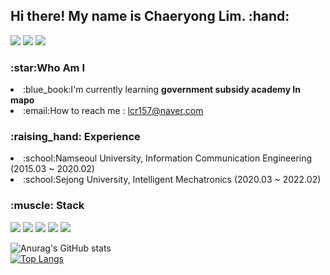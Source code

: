 <h2>Hi there! My name is Chaeryong Lim. :hand:</h2>

<a href="https://blog.naver.com/lcr157" target="_blank"><img src="https://img.shields.io/badge/BLOG-green?style=flat-square&logo=naver&logoColor=white"/></a>
<a href="https://www.instagram.com/lcr157" target="_blank"><img src="https://img.shields.io/badge/Instagram-red?style=flat-square&logo=Instagram&logoColor=white"/></a>
<a href="https://www.kaggle.com/chaeryonglim" target="_blank"><img src="https://img.shields.io/badge/Kaggle-blue?style=flat-square&logo=Kaggle&logoColor=white"/></a> <br>

<h3>:star:Who Am I</h3>
<p>
  <li>:blue_book:I'm currently learning <b>government subsidy academy In mapo</b></li>
  <li>:email:How to reach me : <a href="lcr157@naver.com target="_blank">lcr157@naver.com</a></li>
</p>

<p><h3>:raising_hand: Experience</h3></p>
<p>
  <li>:school:Namseoul University, Information Communication Engineering (2015.03 ~ 2020.02) </li>
  <li>:school:Sejong University, Intelligent Mechatronics (2020.03 ~ 2022.02) </li>
</p>
  
<p><h3>:muscle: Stack</h3></p>
<a href="" target=""><img src="https://img.shields.io/badge/python-yellow?style=flat-square&logo=python&logoColor=white"/></a>
<a href="" target=""><img src="https://img.shields.io/badge/C-violet?style=flat-square&logo=C&logoColor=white"/></a>
<a href="" target=""><img src="https://img.shields.io/badge/Slack-wine?style=flat-square&logo=Slack&logoColor=white"/></a>
<a href="" target=""><img src="https://img.shields.io/badge/GitHub-black?style=flat-square&logo=GitHub&logoColor=white"/></a>
<a href="" target=""><img src="https://img.shields.io/badge/Kaggle-blue?style=flat-square&logo=Kaggle&logoColor=white"/></a> <br>
    
![Anurag's GitHub stats](https://github-readme-stats.vercel.app/api?username=lcr157&show_icons=true&theme=dracula)<br>
[![Top Langs](https://github-readme-stats.vercel.app/api/top-langs/?username=lcr157&layout=compact)](https://github.com/anuraghazra/github-readme-stats)
